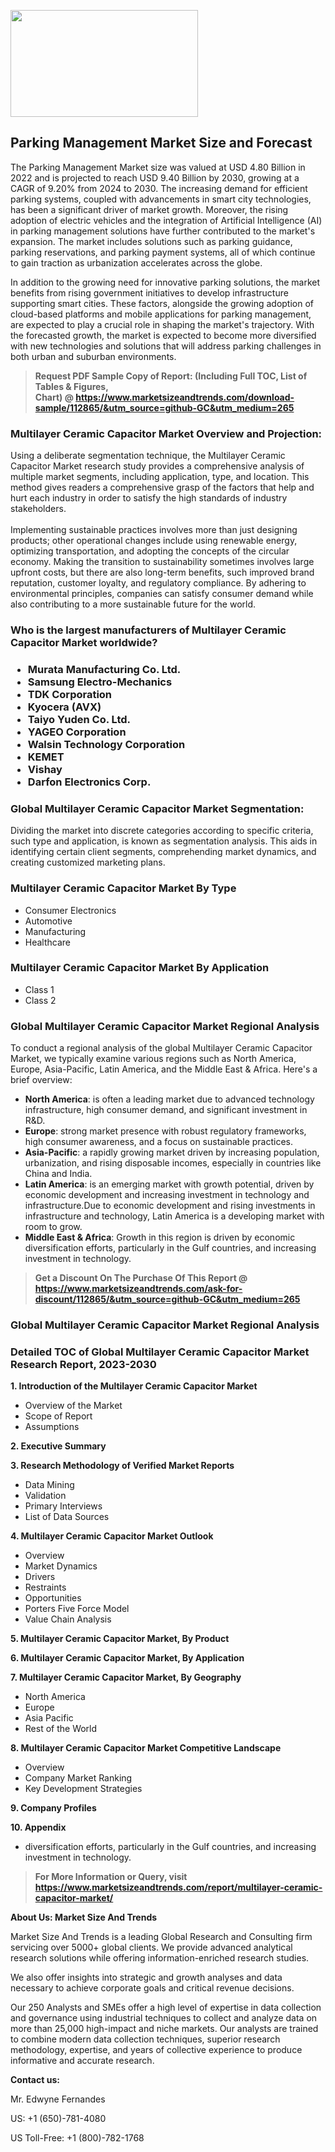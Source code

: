 <p><img class="alignnone size-medium wp-image-20088" src="https://ffe5etoiles.com/wp-content/uploads/2024/12/MST1-300x171.png" alt="" width="300" height="171" /></p><h2>Parking Management Market Size and Forecast</h2><p>The Parking Management Market size was valued at USD 4.80 Billion in 2022 and is projected to reach USD 9.40 Billion by 2030, growing at a CAGR of 9.20% from 2024 to 2030. The increasing demand for efficient parking systems, coupled with advancements in smart city technologies, has been a significant driver of market growth. Moreover, the rising adoption of electric vehicles and the integration of Artificial Intelligence (AI) in parking management solutions have further contributed to the market's expansion. The market includes solutions such as parking guidance, parking reservations, and parking payment systems, all of which continue to gain traction as urbanization accelerates across the globe.</p><p>In addition to the growing need for innovative parking solutions, the market benefits from rising government initiatives to develop infrastructure supporting smart cities. These factors, alongside the growing adoption of cloud-based platforms and mobile applications for parking management, are expected to play a crucial role in shaping the market's trajectory. With the forecasted growth, the market is expected to become more diversified with new technologies and solutions that will address parking challenges in both urban and suburban environments.</p></p><blockquote id="" class=""><strong>Request PDF Sample Copy of Report: (Including Full TOC, List of Tables &amp; Figures, Chart)&nbsp;@&nbsp;<strong><a href="https://www.marketsizeandtrends.com/download-sample/112865/&utm_source=github-GC&utm_medium=265" target="_blank">https://www.marketsizeandtrends.com/download-sample/112865/&utm_source=github-GC&utm_medium=265</a></strong></strong></blockquote><h3 id="" class="">Multilayer Ceramic Capacitor Market&nbsp;Overview and Projection:</h3><p id="" class="">Using a deliberate segmentation technique, the Multilayer Ceramic Capacitor Market research study provides a comprehensive analysis of multiple market segments, including application, type, and location. This method gives readers a comprehensive grasp of the factors that help and hurt each industry in order to satisfy the high standards of industry stakeholders. <br /> <br />Implementing sustainable practices involves more than just designing products; other operational changes include using renewable energy, optimizing transportation, and adopting the concepts of the circular economy. Making the transition to sustainability sometimes involves large upfront costs, but there are also long-term benefits, such improved brand reputation, customer loyalty, and regulatory compliance. By adhering to environmental principles, companies can satisfy consumer demand while also contributing to a more sustainable future for the world.</p><h3 id="" class="">Who is the largest manufacturers of&nbsp;Multilayer Ceramic Capacitor Market worldwide?</h3><h3 class=""><p><ul><li>Murata Manufacturing Co. Ltd. </li><li> Samsung Electro-Mechanics </li><li> TDK Corporation </li><li> Kyocera (AVX) </li><li> Taiyo Yuden Co. Ltd. </li><li> YAGEO Corporation </li><li> Walsin Technology Corporation </li><li> KEMET </li><li> Vishay </li><li> Darfon Electronics Corp.</li></ul></p></h3><h3 id="" class="">Global&nbsp;Multilayer Ceramic Capacitor Market Segmentation:</h3><p id="" class="">Dividing the market into discrete categories according to specific criteria, such type and application, is known as segmentation analysis. This aids in identifying certain client segments, comprehending market dynamics, and creating customized marketing plans.</p><h3 id="" class="">Multilayer Ceramic Capacitor Market&nbsp;By Type</h3><p><p><ul><li>Consumer Electronics </li><li> Automotive </li><li> Manufacturing </li><li> Healthcare</p></li></ul></p></p><h3 id="" class="">Multilayer Ceramic Capacitor Market&nbsp;By Application</h3><p class=""><p><ul><li>Class 1 </li><li> Class 2</li></ul></p></p><h3 id="" class="">Global Multilayer Ceramic Capacitor Market Regional Analysis</h3><p id="" class="">To conduct a regional analysis of the global Multilayer Ceramic Capacitor Market, we typically examine various regions such as North America, Europe, Asia-Pacific, Latin America, and the Middle East &amp; Africa. Here's a brief overview:</p><ul><li><strong>North America</strong>: is often a leading market due to advanced technology infrastructure, high consumer demand, and significant investment in R&amp;D.</li><li><strong>Europe</strong>: strong market presence with robust regulatory frameworks, high consumer awareness, and a focus on sustainable practices.</li><li><strong>Asia-Pacific</strong>: a rapidly growing market driven by increasing population, urbanization, and rising disposable incomes, especially in countries like China and India.</li><li><strong>Latin America</strong>: is an emerging market with growth potential, driven by economic development and increasing investment in technology and infrastructure.Due to economic development and rising investments in infrastructure and technology, Latin America is a developing market with room to grow.</li><li><strong>Middle East &amp; Africa</strong>: Growth in this region is driven by economic diversification efforts, particularly in the Gulf countries, and increasing investment in technology.</li></ul><blockquote id="" class=""><strong>Get a Discount On The Purchase Of This Report @ <strong><a href="https://www.marketsizeandtrends.com/ask-for-discount/112865/&utm_source=github-GC&utm_medium=265" target="_blank">https://www.marketsizeandtrends.com/ask-for-discount/112865/&utm_source=github-GC&utm_medium=265</a></strong></strong></blockquote><h3 id="" class="">Global Multilayer Ceramic Capacitor Market Regional Analysis</h3><h3 id="" class="">Detailed TOC of Global Multilayer Ceramic Capacitor Market Research Report, 2023-2030</h3><p id="" class=""><strong>1. Introduction of the Multilayer Ceramic Capacitor Market</strong></p><ul><li>Overview of the Market</li><li>Scope of Report</li><li>Assumptions</li></ul><p id="" class=""><strong>2. Executive Summary</strong></p><p id="" class=""><strong>3. Research Methodology of Verified Market Reports</strong></p><ul><li>Data Mining</li><li>Validation</li><li>Primary Interviews</li><li>List of Data Sources</li></ul><p id="" class=""><strong>4. Multilayer Ceramic Capacitor Market Outlook</strong></p><ul><li>Overview</li><li>Market Dynamics</li><li>Drivers</li><li>Restraints</li><li>Opportunities</li><li>Porters Five Force Model</li><li>Value Chain Analysis</li></ul><p id="" class=""><strong>5. Multilayer Ceramic Capacitor Market, By Product</strong></p><p id="" class=""><strong>6. Multilayer Ceramic Capacitor Market, By Application</strong></p><p id="" class=""><strong>7. Multilayer Ceramic Capacitor Market, By Geography</strong></p><ul><li>North America</li><li>Europe</li><li>Asia Pacific</li><li>Rest of the World</li></ul><p id="" class=""><strong>8. Multilayer Ceramic Capacitor Market Competitive Landscape</strong></p><ul><li>Overview</li><li>Company Market Ranking</li><li>Key Development Strategies</li></ul><p id="" class=""><strong>9. Company Profiles</strong></p><p id="" class=""><strong>10. Appendix</strong></p><ul><li>diversification efforts, particularly in the Gulf countries, and increasing investment in technology.</li></ul><blockquote id="" class=""><strong>For More Information or Query, visit <strong><strong><a href="https://www.marketsizeandtrends.com/report/multilayer-ceramic-capacitor-market/" target="_blank">https://www.marketsizeandtrends.com/report/multilayer-ceramic-capacitor-market/</a></strong></strong></strong></blockquote><p id="" class=""><strong>About Us: Market Size And Trends</strong></p><p id="" class="">Market Size And Trends is a leading Global Research and Consulting firm servicing over 5000+ global clients. We provide advanced analytical research solutions while offering information-enriched research studies.</p><p id="" class="">We also offer insights into strategic and growth analyses and data necessary to achieve corporate goals and critical revenue decisions.</p><p id="" class="">Our 250 Analysts and SMEs offer a high level of expertise in data collection and governance using industrial techniques to collect and analyze data on more than 25,000 high-impact and niche markets. Our analysts are trained to combine modern data collection techniques, superior research methodology, expertise, and years of collective experience to produce informative and accurate research.</p><p id="" class=""><strong>Contact us:</strong></p><p id="" class="">Mr. Edwyne Fernandes</p><p id="" class="">US: +1 (650)-781-4080</p><p id="" class="">US Toll-Free: +1 (800)-782-1768</p>
